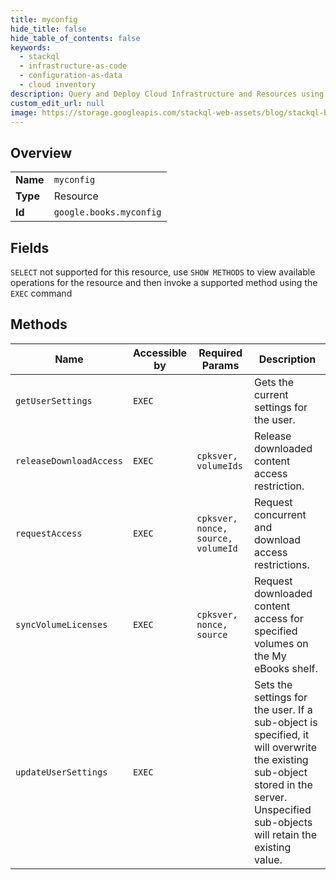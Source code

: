 ```yaml
---
title: myconfig
hide_title: false
hide_table_of_contents: false
keywords:
  - stackql
  - infrastructure-as-code
  - configuration-as-data
  - cloud inventory
description: Query and Deploy Cloud Infrastructure and Resources using SQL
custom_edit_url: null
image: https://storage.googleapis.com/stackql-web-assets/blog/stackql-blog-post-featured-image.png
---
```

  
    

## Overview
<table><tbody>
<tr><td><b>Name</b></td><td><code>myconfig</code></td></tr>
<tr><td><b>Type</b></td><td>Resource</td></tr>
<tr><td><b>Id</b></td><td><code>google.books.myconfig</code></td></tr>
</tbody></table>

## Fields
`SELECT` not supported for this resource, use `SHOW METHODS` to view available operations for the resource and then invoke a supported method using the `EXEC` command  
## Methods
| Name | Accessible by | Required Params | Description |
| ---- | ------------- | --------------- | ----------- |
| `getUserSettings` | `EXEC` |  | Gets the current settings for the user. |
| `releaseDownloadAccess` | `EXEC` | `cpksver, volumeIds` | Release downloaded content access restriction. |
| `requestAccess` | `EXEC` | `cpksver, nonce, source, volumeId` | Request concurrent and download access restrictions. |
| `syncVolumeLicenses` | `EXEC` | `cpksver, nonce, source` | Request downloaded content access for specified volumes on the My eBooks shelf. |
| `updateUserSettings` | `EXEC` |  | Sets the settings for the user. If a sub-object is specified, it will overwrite the existing sub-object stored in the server. Unspecified sub-objects will retain the existing value. |
